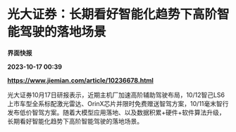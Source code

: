# 光大证券：长期看好智能化趋势下高阶智能驾驶的落地场景
**界面快报**

**2023-10-17 00:39**

**https://www.jiemian.com/article/10236678.html**

光大证券10月17日研报表示，近期主机厂加速高阶辅助驾驶布局，10/12智己LS6上市车型全系标配激光雷达、OrinX芯片并限时免费赠送智驾方案，10/11毫末智行发布低价智驾方案。随着大模型应用落地、以及数据积累+硬件+软件算法升级，长期看好智能化趋势下高阶智能驾驶的落地场景。